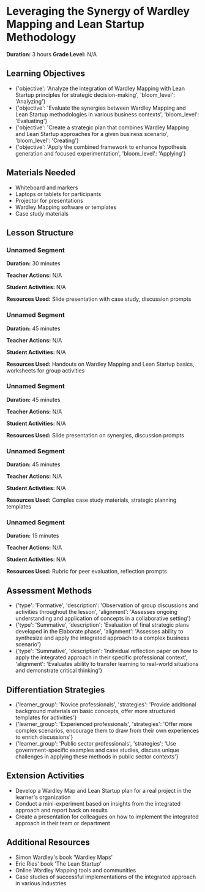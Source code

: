 # Leveraging the Synergy of Wardley Mapping and Lean Startup Methodology

**Duration:** 3 hours
**Grade Level:** N/A

## Learning Objectives
- {'objective': 'Analyze the integration of Wardley Mapping with Lean Startup principles for strategic decision-making', 'bloom_level': 'Analyzing'}
- {'objective': 'Evaluate the synergies between Wardley Mapping and Lean Startup methodologies in various business contexts', 'bloom_level': 'Evaluating'}
- {'objective': 'Create a strategic plan that combines Wardley Mapping and Lean Startup approaches for a given business scenario', 'bloom_level': 'Creating'}
- {'objective': 'Apply the combined framework to enhance hypothesis generation and focused experimentation', 'bloom_level': 'Applying'}

## Materials Needed
- Whiteboard and markers
- Laptops or tablets for participants
- Projector for presentations
- Wardley Mapping software or templates
- Case study materials

## Lesson Structure
### Unnamed Segment
**Duration:** 30 minutes

**Teacher Actions:** N/A

**Student Activities:** N/A

**Resources Used:** Slide presentation with case study, discussion prompts

### Unnamed Segment
**Duration:** 45 minutes

**Teacher Actions:** N/A

**Student Activities:** N/A

**Resources Used:** Handouts on Wardley Mapping and Lean Startup basics, worksheets for group activities

### Unnamed Segment
**Duration:** 45 minutes

**Teacher Actions:** N/A

**Student Activities:** N/A

**Resources Used:** Slide presentation on synergies, discussion prompts

### Unnamed Segment
**Duration:** 45 minutes

**Teacher Actions:** N/A

**Student Activities:** N/A

**Resources Used:** Complex case study materials, strategic planning templates

### Unnamed Segment
**Duration:** 15 minutes

**Teacher Actions:** N/A

**Student Activities:** N/A

**Resources Used:** Rubric for peer evaluation, reflection prompts

## Assessment Methods
- {'type': 'Formative', 'description': 'Observation of group discussions and activities throughout the lesson', 'alignment': 'Assesses ongoing understanding and application of concepts in a collaborative setting'}
- {'type': 'Summative', 'description': 'Evaluation of final strategic plans developed in the Elaborate phase', 'alignment': 'Assesses ability to synthesize and apply the integrated approach to a complex business scenario'}
- {'type': 'Summative', 'description': 'Individual reflection paper on how to apply the integrated approach in their specific professional context', 'alignment': 'Evaluates ability to transfer learning to real-world situations and demonstrate critical thinking'}

## Differentiation Strategies
- {'learner_group': 'Novice professionals', 'strategies': 'Provide additional background materials on basic concepts, offer more structured templates for activities'}
- {'learner_group': 'Experienced professionals', 'strategies': 'Offer more complex scenarios, encourage them to draw from their own experiences to enrich discussions'}
- {'learner_group': 'Public sector professionals', 'strategies': 'Use government-specific examples and case studies, discuss unique challenges in applying these methods in public sector contexts'}

## Extension Activities
- Develop a Wardley Map and Lean Startup plan for a real project in the learner's organization
- Conduct a mini-experiment based on insights from the integrated approach and report back on results
- Create a presentation for colleagues on how to implement the integrated approach in their team or department

## Additional Resources
- Simon Wardley's book 'Wardley Maps'
- Eric Ries' book 'The Lean Startup'
- Online Wardley Mapping tools and communities
- Case studies of successful implementations of the integrated approach in various industries
